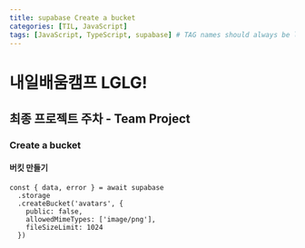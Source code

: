 ```yaml
---
title: supabase Create a bucket
categories: [TIL, JavaScript]
tags: [JavaScript, TypeScript, supabase] # TAG names should always be lowercase
---
```


# 내일배움캠프 LGLG!

## 최종 프로젝트 주차 - Team Project

### Create a bucket

#### 버킷 만들기
```tsx
const { data, error } = await supabase
  .storage
  .createBucket('avatars', {
    public: false,
    allowedMimeTypes: ['image/png'],
    fileSizeLimit: 1024
  })
```
